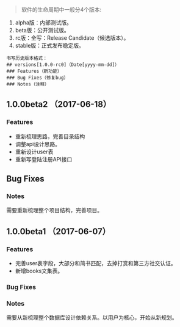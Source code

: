 > 软件的生命周期中一般分4个版本:
1. alpha版：内部测试版。
2. beta版：公开测试版。
3. rc版：全写：Release Candidate（候选版本）。
4. stable版：正式发布稳定版。
```
书写历史版本格式：
## versions[1.0.0-rc0]（Date[yyyy-mm-dd]）
### Features（新功能）
### Bug Fixes（修复bug）
### Notes（注释）
```

## 1.0.0beta2 （2017-06-18）
### Features
- 重新梳理思路，完善目录结构
- 调整api设计思路。
- 重新设计user表
- 重新写登陆注册API接口

## Bug Fixes

### Notes
需要重新梳理整个项目结构，完善项目。

## 1.0.0beta1 （2017-06-07）
### Features
- 完善user表字段，大部分和简书匹配，去掉打赏和第三方社交认证。
- 新增books文集表。
### Bug Fixes

### Notes
需要从新梳理整个数据库设计依赖关系。以用户为核心，开始从新规划。
